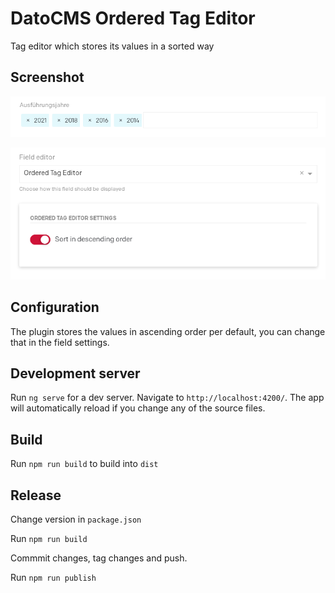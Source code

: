 # DatoCMS Ordered Tag Editor

Tag editor which stores its values in a sorted way

## Screenshot

![Editor](doc/editor.png?raw=true "Editor")

![Configuration](doc/configuration.png?raw=true "Configuration")

## Configuration

The plugin stores the values in ascending order per default, you can change that in the field settings.

## Development server

Run `ng serve` for a dev server. Navigate to `http://localhost:4200/`. The app will automatically reload if you change any of the source files.

## Build

Run `npm run build` to build into `dist`

## Release

Change version in `package.json`

Run `npm run build`

Commmit changes, tag changes and push.

Run `npm run publish`